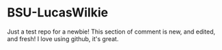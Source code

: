 # BSU-LucasWilkie
Just a test repo for a newbie!
This section of comment is new, and edited, and fresh!
I love using github, it's great. 
